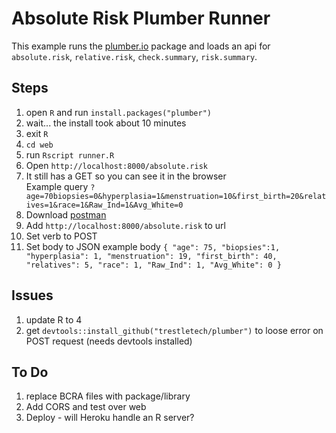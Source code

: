 # Absolute Risk Plumber Runner

This example runs the [plumber.io](https://www.rplumber.io/) package and loads an api for `absolute.risk`, `relative.risk`, `check.summary`, `risk.summary`.

## Steps

1. open `R` and run `install.packages("plumber")`
2. wait... the install took about 10 minutes
3. exit `R`
4. `cd web`
5. run `Rscript runner.R`
6. Open `http://localhost:8000/absolute.risk`
7. It still has a GET so you can see it in the browser  
Example query
`?age=70biopsies=0&hyperplasia=1&menstruation=10&first_birth=20&relatives=1&race=1&Raw_Ind=1&Avg_White=0`
8. Download [postman](https://www.postman.com/)
9. Add `http://localhost:8000/absolute.risk` to url
10. Set verb to POST 
11. Set body to JSON
example body `{
              	"age": 75,
              	"biopsies":1,
              	"hyperplasia": 1,
              	"menstruation": 19,
              	"first_birth": 40,
              	"relatives": 5,
              	"race": 1,
              	"Raw_Ind": 1,
              	"Avg_White": 0
              }`
## Issues

1. update R to 4 
2. get `devtools::install_github("trestletech/plumber")` to loose error on POST request
(needs devtools installed)

## To Do

1. replace BCRA files with package/library
2. Add CORS and test over web
3. Deploy - will Heroku handle an R server?